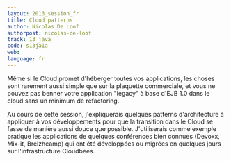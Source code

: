 ```yaml
---
layout: 2013_session_fr
title: Cloud patterns
author: Nicolas De Loof
authorpost: nicolas-de-loof
track: 13_java
code: s13ja1a
web: 
language: fr
---
```


Même si le Cloud promet d'héberger toutes vos applications, les choses sont rarement aussi simple que sur la plaquette commerciale, et vous ne pouvez pas benner votre application "legacy" à base d'EJB 1.0 dans le cloud sans un minimum de refactoring. 

Au cours de cette session, j'expliquerais quelques patterns d'architecture à appliquer à vos développements pour que la transition dans le Cloud se fasse de manière aussi douce que possible. J'utiliserais comme exemple pratique les applications de quelques conférences bien connues (Devoxx, Mix-it, Breizhcamp) qui ont été développées ou migrées en quelques jours sur l'infrastructure Cloudbees.